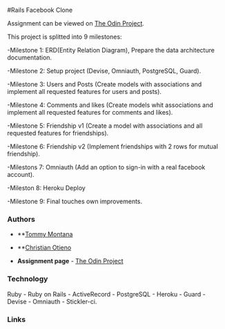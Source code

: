 #Rails Facebook Clone

Assignment can be viewed on [The Odin Project](https://www.theodinproject.com/courses/ruby-on-rails/lessons/final-project). 

This project is splitted into 9 milestones:

-Milestone 1: ERD(Entity Relation Diagram), Prepare  the data architecture documentation.

-Milestone 2: Setup project (Devise, Omniauth, PostgreSQL, Guard).

-Milestone 3: Users and Posts (Create models with associations and implement all requested features for users and posts).

-Milestone 4: Comments and likes (Create models whit associations and implement all requested features for comments and likes).

-Milestone 5: Friendship v1 (Create a model with associations and all requested features for friendships).

-Milestone 6: Friendship v2 (Implement friendships with 2 rows for mutual friendship).

-Milestons 7: Omniauth (Add an option to sign-in with a real facebook account).

-Mileston 8: Heroku Deploy

-Milestone 9: Final touches own improvements.

### Authors

- **[Tommy Montana](https://github.com/TommyM0ntana)

- **[Christian Otieno ](https://github.com/ChristianOtieno)



- **Assignment page** - [The Odin Project](https://www.theodinproject.com/courses/ruby-on-rails/lessons/final-project)


### Technology

Ruby - Ruby on Rails - ActiveRecord - PostgreSQL - Heroku - Guard - Devise - Omniauth - Stickler-ci.

### Links
